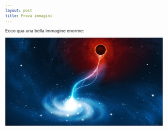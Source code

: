 ```yaml
---
layout: post
title: Prova immagini
---
```

Ecco qua una bella immagine enorme:

![](/img/uploads/vladstudio_blackhole_1920x1080.jpg)
